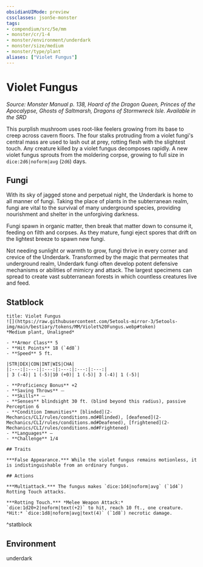 ```yaml
---
obsidianUIMode: preview
cssclasses: json5e-monster
tags:
- compendium/src/5e/mm
- monster/cr/1-4
- monster/environment/underdark
- monster/size/medium
- monster/type/plant
aliases: ["Violet Fungus"]
---
```

# Violet Fungus
*Source: Monster Manual p. 138, Hoard of the Dragon Queen, Princes of the Apocalypse, Ghosts of Saltmarsh, Dragons of Stormwreck Isle. Available in the <span title='Systems Reference Document (5.1)'>SRD</span>*  

This purplish mushroom uses root-like feelers growing from its base to creep across cavern floors. The four stalks protruding from a violet fungi's central mass are used to lash out at prey, rotting flesh with the slightest touch. Any creature killed by a violet fungus decomposes rapidly. A new violet fungus sprouts from the moldering corpse, growing to full size in `dice:2d6|noform|avg` (`2d6`) days.

## Fungi

With its sky of jagged stone and perpetual night, the Underdark is home to all manner of fungi. Taking the place of plants in the subterranean realm, fungi are vital to the survival of many underground species, providing nourishment and shelter in the unforgiving darkness.

Fungi spawn in organic matter, then break that matter down to consume it, feeding on filth and corpses. As they mature, fungi eject spores that drift on the lightest breeze to spawn new fungi.

Not needing sunlight or warmth to grow, fungi thrive in every corner and crevice of the Underdark. Transformed by the magic that permeates that underground realm, Underdark fungi often develop potent defensive mechanisms or abilities of mimicry and attack. The largest specimens can spread to create vast subterranean forests in which countless creatures live and feed.

## Statblock

```ad-statblock
title: Violet Fungus
![](https://raw.githubusercontent.com/5etools-mirror-3/5etools-img/main/bestiary/tokens/MM/Violet%20Fungus.webp#token)
*Medium plant, Unaligned*

- **Armor Class** 5
- **Hit Points** 18 (`4d8`)
- **Speed** 5 ft.

|STR|DEX|CON|INT|WIS|CHA|
|:---:|:---:|:---:|:---:|:---:|:---:|
| 3 (-4)| 1 (-5)|10 (+0)| 1 (-5)| 3 (-4)| 1 (-5)|

- **Proficiency Bonus** +2
- **Saving Throws** ⏤
- **Skills** ⏤
- **Senses** blindsight 30 ft. (blind beyond this radius), passive Perception 6
- **Condition Immunities** [blinded](2-Mechanics/CLI/rules/conditions.md#Blinded), [deafened](2-Mechanics/CLI/rules/conditions.md#Deafened), [frightened](2-Mechanics/CLI/rules/conditions.md#Frightened)
- **Languages** —
- **Challenge** 1/4

## Traits

***False Appearance.*** While the violet fungus remains motionless, it is indistinguishable from an ordinary fungus.

## Actions

***Multiattack.*** The fungus makes `dice:1d4|noform|avg` (`1d4`) Rotting Touch attacks.

***Rotting Touch.*** *Melee Weapon Attack:* `dice:1d20+2|noform|text(+2)` to hit, reach 10 ft., one creature. *Hit:* `dice:1d8|noform|avg|text(4)` (`1d8`) necrotic damage.
```
^statblock

## Environment

underdark